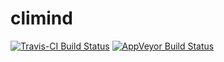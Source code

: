 # climind

[![Travis-CI Build Status](https://travis-ci.org/ECA-D/climind.svg?branch=master)](https://travis-ci.org/ECA-D/climind)
[![AppVeyor Build Status](https://ci.appveyor.com/api/projects/status/github/ECA-D/climind?branch=master&svg=true)](https://ci.appveyor.com/project/ECA-D/climind)

